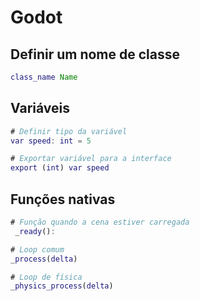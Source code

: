 # Godot

## Definir um nome de classe

```gd
class_name Name
```

## Variáveis

```gd
# Definir tipo da variável
var speed: int = 5

# Exportar variável para a interface
export (int) var speed
```

## Funções nativas

```gd
# Função quando a cena estiver carregada
 _ready():

# Loop comum
_process(delta)

# Loop de física
_physics_process(delta)
```
